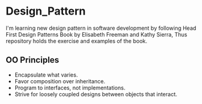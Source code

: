 # Design_Pattern
I'm learning new design pattern in software development by following Head First Design Patterns Book by Elisabeth Freeman and Kathy Sierra, Thus repository holds the exercise and examples of the book.

## OO Principles
* Encapsulate what varies.
* Favor composition over inheritance.
* Program to interfaces, not implementations.
* Strive for loosely coupled designs between objects that interact.
